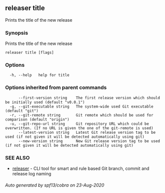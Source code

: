 ## releaser title

Prints the title of the new release

### Synopsis

Prints the title of the new release

```
releaser title [flags]
```

### Options

```
  -h, --help   help for title
```

### Options inherited from parent commands

```
      --first-version string    The first release version which should be initially used (default "v0.0.1")
  -g, --git-executable string   The system-wide used Git executable (default "git")
  -r, --git-remote string       Git remote which should be used for comparison (default "origin")
  -u, --git-repo-url string     Git repository URL which could be overwritten. (If no URL is given the one of the git-remote is used)
      --latest-version string   Latest Git release version tag to be used (if not given it will be detected automatically using git)
      --new-version string      New Git release version tag to be used (if not given it will be detected automatically using git)
```

### SEE ALSO

* [releaser](releaser.md)	 - CLI tool for smart and rule based Git branch, commit and release log naming

###### Auto generated by spf13/cobra on 23-Aug-2020
